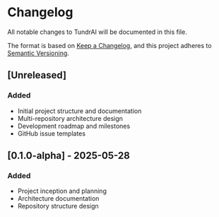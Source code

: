 # Changelog

All notable changes to TundrAI will be documented in this file.

The format is based on [Keep a Changelog](https://keepachangelog.com/en/1.0.0/),
and this project adheres to [Semantic Versioning](https://semver.org/spec/v2.0.0.html).

## [Unreleased]

### Added
- Initial project structure and documentation
- Multi-repository architecture design
- Development roadmap and milestones
- GitHub issue templates

## [0.1.0-alpha] - 2025-05-28

### Added
- Project inception and planning
- Architecture documentation
- Repository structure design
